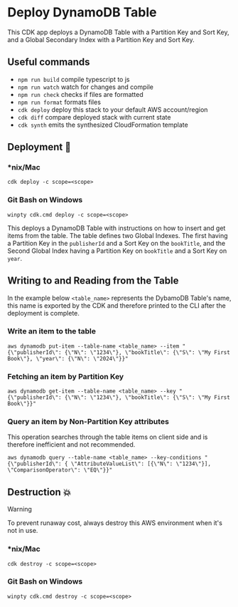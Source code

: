 # Deploy DynamoDB Table

This CDK app deploys a DynamoDB Table with a Partition Key and Sort Key, and a Global Secondary Index with a Partition Key and Sort Key.

## Useful commands

- `npm run build` compile typescript to js
- `npm run watch` watch for changes and compile
- `npm run check` checks if files are formatted
- `npm run format` formats files
- `cdk deploy` deploy this stack to your default AWS account/region
- `cdk diff` compare deployed stack with current state
- `cdk synth` emits the synthesized CloudFormation template

## Deployment :rocket:

### \*nix/Mac

`cdk deploy -c scope=<scope>`

### Git Bash on Windows

`winpty cdk.cmd deploy -c scope=<scope>`

This deploys a DynamoDB Table with instructions on how to insert and get items from the table. The table defines two Global Indexes. The first having a Partition Key in the `publisherId` and a Sort Key on the `bookTitle`, and the Second Global Index having a Partition Key on `bookTitle` and a Sort Key on `year`.

## Writing to and Reading from the Table

In the example below `<table_name>` represents the DybamoDB Table's name, this name is exported by the CDK and therefore printed to the CLI after the deployment is complete.

### Write an item to the table

`aws dynamodb put-item --table-name <table_name> --item "{\"publisherId\": {\"N\": \"1234\"}, \"bookTitle\": {\"S\": \"My First Book\"}, \"year\": {\"N\": \"2024\"}}"`

### Fetching an item by Partition Key

`aws dynamodb get-item --table-name <table_name> --key "{\"publisherId\": {\"N\": \"1234\"}, \"bookTitle\": {\"S\": \"My First Book\"}}"`

### Query an item by Non-Partition Key attributes

This operation searches through the table items on client side and is therefore inefficient and not recommended.

`aws dynamodb query --table-name <table_name> --key-conditions "{\"publisherId\": { \"AttributeValueList\": [{\"N\": \"1234\"}], \"ComparisonOperator\": \"EQ\"}}"`

## Destruction :boom:

> [!WARNING]
> To prevent runaway cost, always destroy this AWS environment when it's not in use.

### \*nix/Mac

`cdk destroy -c scope=<scope>`

### Git Bash on Windows

`winpty cdk.cmd destroy -c scope=<scope>`
